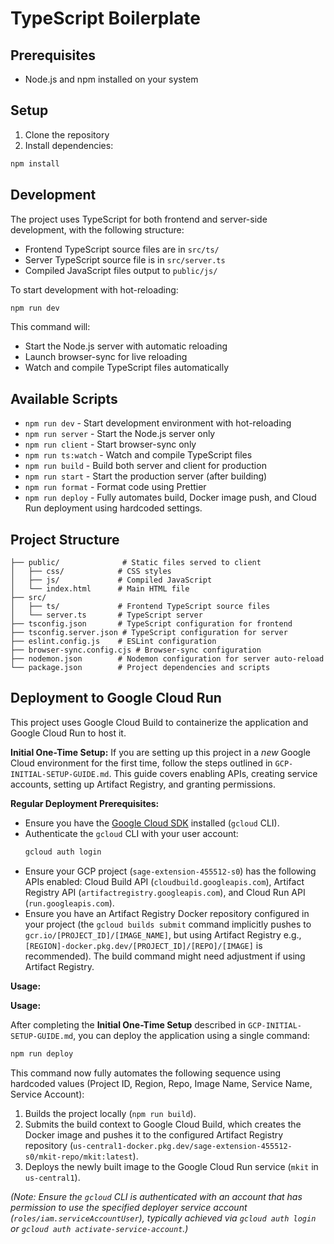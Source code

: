 # TypeScript Boilerplate

## Prerequisites
- Node.js and npm installed on your system

## Setup
1. Clone the repository
2. Install dependencies:
```bash
npm install
```

## Development
The project uses TypeScript for both frontend and server-side development, with the following structure:
- Frontend TypeScript source files are in `src/ts/`
- Server TypeScript source file is in `src/server.ts`
- Compiled JavaScript files output to `public/js/`

To start development with hot-reloading:
```bash
npm run dev
```

This command will:
- Start the Node.js server with automatic reloading
- Launch browser-sync for live reloading
- Watch and compile TypeScript files automatically

## Available Scripts
- `npm run dev` - Start development environment with hot-reloading
- `npm run server` - Start the Node.js server only
- `npm run client` - Start browser-sync only
- `npm run ts:watch` - Watch and compile TypeScript files
- `npm run build` - Build both server and client for production
- `npm run start` - Start the production server (after building)
- `npm run format` - Format code using Prettier
- `npm run deploy` - Fully automates build, Docker image push, and Cloud Run deployment using hardcoded settings.

## Project Structure
```
├── public/              # Static files served to client
│   ├── css/            # CSS styles
│   ├── js/             # Compiled JavaScript
│   └── index.html      # Main HTML file
├── src/
│   ├── ts/             # Frontend TypeScript source files
│   └── server.ts       # TypeScript server
├── tsconfig.json       # TypeScript configuration for frontend
├── tsconfig.server.json # TypeScript configuration for server
├── eslint.config.js    # ESLint configuration
├── browser-sync.config.cjs # Browser-sync configuration
├── nodemon.json        # Nodemon configuration for server auto-reload
└── package.json        # Project dependencies and scripts
```

## Deployment to Google Cloud Run

This project uses Google Cloud Build to containerize the application and Google Cloud Run to host it.

**Initial One-Time Setup:**
If you are setting up this project in a *new* Google Cloud environment for the first time, follow the steps outlined in `GCP-INITIAL-SETUP-GUIDE.md`. This guide covers enabling APIs, creating service accounts, setting up Artifact Registry, and granting permissions.

**Regular Deployment Prerequisites:**

*   Ensure you have the [Google Cloud SDK](https://cloud.google.com/sdk/docs/install) installed (`gcloud` CLI).
*   Authenticate the `gcloud` CLI with your user account:
    ```bash
    gcloud auth login
    ```
*   Ensure your GCP project (`sage-extension-455512-s0`) has the following APIs enabled: Cloud Build API (`cloudbuild.googleapis.com`), Artifact Registry API (`artifactregistry.googleapis.com`), and Cloud Run API (`run.googleapis.com`).
*   Ensure you have an Artifact Registry Docker repository configured in your project (the `gcloud builds submit` command implicitly pushes to `gcr.io/[PROJECT_ID]/[IMAGE_NAME]`, but using Artifact Registry e.g., `[REGION]-docker.pkg.dev/[PROJECT_ID]/[REPO]/[IMAGE]` is recommended). The build command might need adjustment if using Artifact Registry.

**Usage:**

**Usage:**

After completing the **Initial One-Time Setup** described in `GCP-INITIAL-SETUP-GUIDE.md`, you can deploy the application using a single command:

```bash
npm run deploy
```

This command now fully automates the following sequence using hardcoded values (Project ID, Region, Repo, Image Name, Service Name, Service Account):
1.  Builds the project locally (`npm run build`).
2.  Submits the build context to Google Cloud Build, which creates the Docker image and pushes it to the configured Artifact Registry repository (`us-central1-docker.pkg.dev/sage-extension-455512-s0/mkit-repo/mkit:latest`).
3.  Deploys the newly built image to the Google Cloud Run service (`mkit` in `us-central1`).

*(Note: Ensure the `gcloud` CLI is authenticated with an account that has permission to use the specified deployer service account (`roles/iam.serviceAccountUser`), typically achieved via `gcloud auth login` or `gcloud auth activate-service-account`.)*
